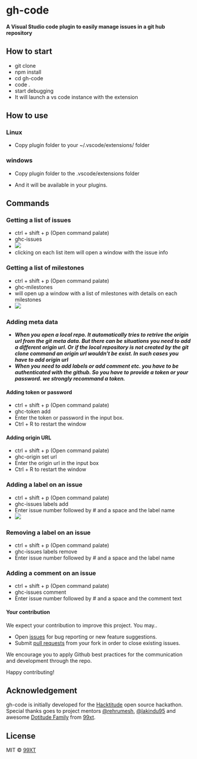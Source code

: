 # gh-code

**A Visual Studio code plugin to easily manage issues in a git hub repository**

## How to start
- git clone 
- npm install
- cd gh-code
- code .
- start debugging
- It will launch a vs code instance with the extension

## How to use
### Linux 
- Copy plugin folder to your ~/.vscode/extensions/ folder
### windows
- Copy plugin folder to the .vscode/extensions folder

- And it will be available in your plugins.

## Commands

### Getting a list of issues
- ctrl + shift + p (Open command palate)
- ghc-issues
- ![](https://media.giphy.com/media/26n7aLvKRwx65HSjm/giphy.gif)
- clicking on each list item will open a window with the issue info

### Getting a list of milestones
- ctrl + shift + p (Open command palate)
- ghc-milestones
- will open up a window with a list of milestones with details on each milestones
- ![](https://media.giphy.com/media/3ohhwEA7XIgEcyhBT2/giphy.gif)

### Adding meta data
- ***When you open a local repo. It automatically tries to retrive the origin url from the git meta data. But there can be situations you need to add a different origin url. Or if the local repository is not created by the git clone command an origin url wouldn't be exist. In such cases you have to add origin url***
- ***When you need to add labels or add comment etc. you have to be authenticated with the github. So you have to provide a token or your password. we strongly recommand a token.***

#### Adding token or password
- ctrl + shift + p (Open command palate)
- ghc-token add
- Enter the token or password in the input box. 
- Ctrl + R to restart the window 

#### Adding origin URL
- ctrl + shift + p (Open command palate)
- ghc-origin set url
- Enter the origin url in the input box
- Ctrl + R to restart the window

### Adding a label on an issue
- ctrl + shift + p (Open command palate)
- ghc-issues labels add
- Enter issue number followed by # and a space and the label name
- ![](https://media.giphy.com/media/l378ypR24k5DArtMA/giphy.gif)

### Removing a label on an issue
- ctrl + shift + p (Open command palate)
- ghc-issues labels remove
- Enter issue number followed by # and a space and the label name

### Adding a comment on an issue
- ctrl + shift + p (Open command palate)
- ghc-issues comment
- Enter issue number followed by # and a space and the comment text

#### Your contribution

We expect your contribution to improve this project. You may..

- Open [issues](https://guides.github.com/features/issues/) for bug reporting or new feature suggestions.
- Submit [pull requests](https://help.github.com/articles/about-pull-requests/) from your fork in order to close existing issues.

We encourage you to apply Github best practices for the communication and development through the repo.

Happy contributing! 

## Acknowledgement

gh-code is initially developed for the [Hacktitude](http://opensource.99xtechnology.com/hacktitude/) open source hackathon. Special thanks goes to project mentors [@rehrumesh](https://github.com/rehrumesh), [@lakindu95](https://github.com/lakindu95) and awesome [Dotitude Family](http://dotitude.com/) from [99xt](http://99xtechnology.com/).

## License

MIT © [99XT](https://github.com/99xt)
